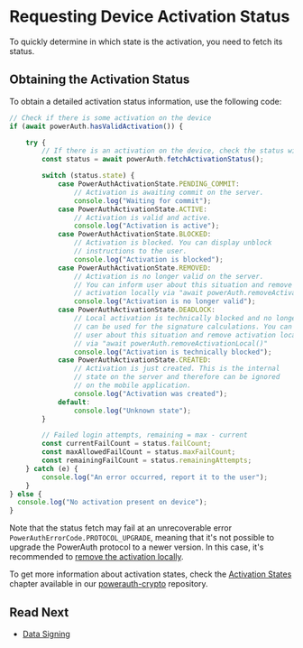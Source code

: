 # Requesting Device Activation Status

To quickly determine in which state is the activation, you need to fetch its status.


## Obtaining the Activation Status

To obtain a detailed activation status information, use the following code:

```javascript
// Check if there is some activation on the device
if (await powerAuth.hasValidActivation()) {

    try {
        // If there is an activation on the device, check the status with the server
        const status = await powerAuth.fetchActivationStatus();

        switch (status.state) {
            case PowerAuthActivationState.PENDING_COMMIT:
                // Activation is awaiting commit on the server.
                console.log("Waiting for commit");
            case PowerAuthActivationState.ACTIVE:
                // Activation is valid and active.
                console.log("Activation is active");
            case PowerAuthActivationState.BLOCKED:
                // Activation is blocked. You can display unblock
                // instructions to the user.
                console.log("Activation is blocked");
            case PowerAuthActivationState.REMOVED:
                // Activation is no longer valid on the server.
                // You can inform user about this situation and remove
                // activation locally via "await powerAuth.removeActivationLocal()"
                console.log("Activation is no longer valid");
            case PowerAuthActivationState.DEADLOCK:
                // Local activation is technically blocked and no longer
                // can be used for the signature calculations. You can inform
                // user about this situation and remove activation locally
                // via "await powerAuth.removeActivationLocal()"
                console.log("Activation is technically blocked");
            case PowerAuthActivationState.CREATED:
                // Activation is just created. This is the internal
                // state on the server and therefore can be ignored
                // on the mobile application.
                console.log("Activation was created");
            default:
                console.log("Unknown state");
        }

        // Failed login attempts, remaining = max - current
        const currentFailCount = status.failCount;
        const maxAllowedFailCount = status.maxFailCount;
        const remainingFailCount = status.remainingAttempts;
    } catch (e) {
        console.log("An error occurred, report it to the user");
    }
} else {
  console.log("No activation present on device");
}
```

Note that the status fetch may fail at an unrecoverable error `PowerAuthErrorCode.PROTOCOL_UPGRADE`, meaning that it's not possible to upgrade the PowerAuth protocol to a newer version. In this case, it's recommended to [remove the activation locally](Device-Activation-Removal.md).

To get more information about activation states, check the [Activation States](https://github.com/wultra/powerauth-crypto/blob/develop/docs/Activation.md#activation-states) chapter available in our [powerauth-crypto](https://github.com/wultra/powerauth-crypto) repository.

## Read Next

- [Data Signing](Data-Signing.md)
